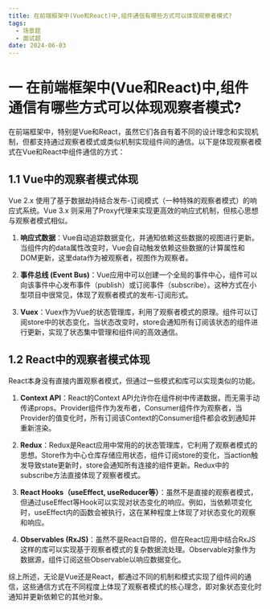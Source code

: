 ```yaml
---
title: 在前端框架中(Vue和React)中,组件通信有哪些方式可以体现观察者模式?
tags:
  - 场景题
  - 面试题
date: 2024-06-03
---
```

# 一 在前端框架中(Vue和React)中,组件通信有哪些方式可以体现观察者模式?

在前端框架中，特别是Vue和React，虽然它们各自有着不同的设计理念和实现机制，但都支持通过观察者模式或类似机制实现组件间的通信。以下是体现观察者模式在Vue和React中组件通信的方式：

## 1.1 Vue中的观察者模式体现

Vue 2.x 使用了基于数据劫持结合发布-订阅模式（一种特殊的观察者模式）的响应式系统。Vue 3.x 则采用了Proxy代理来实现更高效的响应式机制，但核心思想与观察者模式相似。

1. **响应式数据**：Vue自动追踪数据变化，并通知依赖这些数据的视图进行更新。当组件内的data属性改变时，Vue会自动触发依赖这些数据的计算属性和DOM更新，这里data作为被观察者，视图作为观察者。
    
2. **事件总线 (Event Bus)**：Vue应用中可以创建一个全局的事件中心，组件可以向该事件中心发布事件（publish）或订阅事件（subscribe）。这种方式在小型项目中很常见，体现了观察者模式的发布-订阅形式。
    
3. **Vuex**：Vuex作为Vue的状态管理库，利用了观察者模式的原理。组件可以订阅store中的状态变化，当状态改变时，store会通知所有订阅该状态的组件进行更新，实现了状态集中管理和组件间的高效通信。
    

## 1.2 React中的观察者模式体现

React本身没有直接内置观察者模式，但通过一些模式和库可以实现类似的功能。

1. **Context API**：React的Context API允许你在组件树中传递数据，而无需手动传递props。Provider组件作为发布者，Consumer组件作为观察者，当Provider的值变化时，所有订阅该Context的Consumer组件都会收到通知并重新渲染。
    
2. **Redux**：Redux是React应用中常用的的状态管理库，它利用了观察者模式的思想。Store作为中心仓库存储应用状态，组件订阅store的变化，当action触发导致state更新时，store会通知所有连接的组件更新。Redux中的subscribe方法直接体现了观察者模式。
    
3. **React Hooks（useEffect, useReducer等）**：虽然不是直接的观察者模式，但通过useEffect等Hook可以实现对状态变化的响应。例如，当依赖项变化时，useEffect内的函数会被执行，这在某种程度上体现了对状态变化的观察和响应。
    
4. **Observables (RxJS)**：虽然不是React自带的，但在React应用中结合RxJS这样的库可以实现基于观察者模式的复杂数据流处理。Observable对象作为数据源，组件订阅这些Observable以响应数据变化。
    

综上所述，无论是Vue还是React，都通过不同的机制和模式实现了组件间的通信，这些通信方式在不同程度上体现了观察者模式的核心理念，即对象状态变化时通知并更新依赖它的其他对象。
